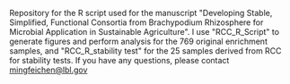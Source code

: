 Repository for the R script used for the manuscript "Developing Stable, Simplified, Functional Consortia from Brachypodium Rhizosphere for Microbial Application in Sustainable Agriculture". I use "RCC_R_Script" to generate figures and perform analysis for the 769 original enrichment samples, and "RCC_R_stability test" for the 25 samples derived from RCC for stability tests. If you have any questions, please contact mingfeichen@lbl.gov
